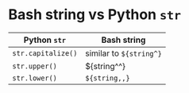 Bash string vs Python `str`
===========================


| Python `str`       | Bash string             |
| ------------------ | ----------------------- |
| `str.capitalize()` | similar to `${string^}` |
| `str.upper()`      | ${string^^}             |
| `str.lower()`      | `${string,,}`           |
